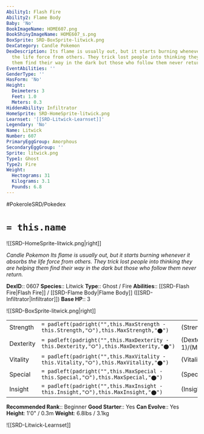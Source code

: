 ```yaml
---
Ability1: Flash Fire
Ability2: Flame Body
Baby: 'No'
BookImageName: HOME607.png
BookShinyImageName: HOME607_s.png
BoxSprite: SRD-BoxSprite-litwick.png
DexCategory: Candle Pokemon
DexDescription: Its flame is usually out, but it starts burning whenever it absorbs
  the life force from others. They trick lost people into thinking they are helping
  them find their way in the dark but those who follow them never return.
EventAbilities: ''
GenderType: ''
HasForm: 'No'
Height:
  Deimeters: 3
  Feet: 1.0
  Meters: 0.3
HiddenAbility: Infiltrator
HomeSprite: SRD-HomeSprite-litwick.png
Learnset: '[[SRD-Litwick-Learnset]]'
Legendary: 'No'
Name: Litwick
Number: 607
PrimaryEggGroup: Amorphous
SecondaryEggGroup: ''
Sprite: litwick.png
Type1: Ghost
Type2: Fire
Weight:
  Hectograms: 31
  Kilograms: 3.1
  Pounds: 6.8
---
```


#PokeroleSRD/Pokedex

# `= this.name`

![[SRD-HomeSprite-litwick.png|right]]

*Candle Pokemon*
*Its flame is usually out, but it starts burning whenever it absorbs the life force from others. They trick lost people into thinking they are helping them find their way in the dark but those who follow them never return.*

**DexID**:: 0607
**Species**:: Litwick
**Type**:: Ghost / Fire
**Abilities**:: [[SRD-Flash Fire|Flash Fire]] / [[SRD-Flame Body|Flame Body]] ([[SRD-Infiltrator|Infiltrator]])
**Base HP**:: 3

![[SRD-BoxSprite-litwick.png|right]]

|           |                                                                                        |                                          |
| --------- | -------------------------------------------------------------------------------------- | ---------------------------------------- |
| Strength  | `= padleft(padright("",this.MaxStrength - this.Strength,"⭘"),this.MaxStrength,"⬤")`    | (Strength::1)/(MaxStrength::3)   |
| Dexterity | `= padleft(padright("",this.MaxDexterity - this.Dexterity,"⭘"),this.MaxDexterity,"⬤")` | (Dexterity:: 1)/(MaxDexterity::3) |
| Vitality  | `= padleft(padright("",this.MaxVitality - this.Vitality,"⭘"),this.MaxVitality,"⬤")`    | (Vitality::2)/(MaxVitality::4)   |
| Special   | `= padleft(padright("",this.MaxSpecial - this.Special,"⭘"),this.MaxSpecial,"⬤")`       | (Special::2)/(MaxSpecial::4)     |
| Insight   | `= padleft(padright("",this.MaxInsight - this.Insight,"⭘"),this.MaxInsight,"⬤")`       | (Insight::2)/(MaxInsight::4)     |

**Recommended Rank**:: Beginner
**Good Starter**:: Yes
**Can Evolve**:: Yes
**Height**: 1'0" / 0.3m
**Weight**: 6.8lbs / 3.1kg

![[SRD-Litwick-Learnset]]